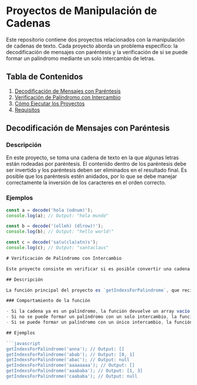 # Proyectos de Manipulación de Cadenas

Este repositorio contiene dos proyectos relacionados con la manipulación de cadenas de texto. Cada proyecto aborda un problema específico: la decodificación de mensajes con paréntesis y la verificación de si se puede formar un palíndromo mediante un solo intercambio de letras.

## Tabla de Contenidos

1. [Decodificación de Mensajes con Paréntesis](#decodificación-de-mensajes-con-paréntesis)
2. [Verificación de Palíndromo con Intercambio](#verificación-de-palíndromo-con-intercambio)
3. [Cómo Ejecutar los Proyectos](#cómo-ejecutar-los-proyectos)
4. [Requisitos](#requisitos)

## Decodificación de Mensajes con Paréntesis

### Descripción

En este proyecto, se toma una cadena de texto en la que algunas letras están rodeadas por paréntesis. El contenido dentro de los paréntesis debe ser invertido y los paréntesis deben ser eliminados en el resultado final. Es posible que los paréntesis estén anidados, por lo que se debe manejar correctamente la inversión de los caracteres en el orden correcto.

### Ejemplos

```javascript
const a = decode('hola (odnum)');
console.log(a); // Output: "hola mundo"

const b = decode('(olleh) (dlrow)!');
console.log(b); // Output: "hello world!"

const c = decode('sa(u(cla)atn)s');
console.log(c); // Output: "santaclaus"

# Verificación de Palíndromo con Intercambio

Este proyecto consiste en verificar si es posible convertir una cadena de texto en un palíndromo realizando un solo intercambio de letras. Un palíndromo es una palabra que se lee igual hacia adelante y hacia atrás.

## Descripción

La función principal del proyecto es `getIndexsForPalindrome`, que recibe una cadena de caracteres y determina si es posible transformarla en un palíndromo con un único intercambio de letras. 

### Comportamiento de la función

- Si la cadena ya es un palíndromo, la función devuelve un array vacío (`[]`).
- Si no se puede formar un palíndromo con un solo intercambio, la función devuelve `null`.
- Si se puede formar un palíndromo con un único intercambio, la función devuelve un array con los dos índices de los caracteres que deben ser intercambiados.

## Ejemplos

```javascript
getIndexsForPalindrome('anna'); // Output: []
getIndexsForPalindrome('abab'); // Output: [0, 1]
getIndexsForPalindrome('abac'); // Output: null
getIndexsForPalindrome('aaaaaaaa'); // Output: []
getIndexsForPalindrome('aaababa'); // Output: [1, 3]
getIndexsForPalindrome('caababa'); // Output: null
